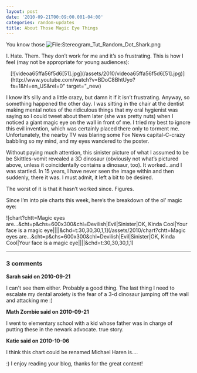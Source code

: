 ```yaml
---
layout: post
date: '2010-09-21T00:09:00.001-04:00'
categories: random-updates
title: About Those Magic Eye Things
---
```



You know those ![File:Stereogram_Tut_Random_Dot_Shark.png](/assets/2010/File:Stereogram_Tut_Random_Dot_Shark.png)</a> 

I. Hate. Them. They don’t work for me and it’s so frustrating. This is how I feel (may not be appropriate for young audiences):  <div class="wlWriterEditableSmartContent" id="scid:5737277B-5D6D-4f48-ABFC-DD9C333F4C5D:67ee3957-9411-4616-8a81-15fafcab7229" style="padding-bottom: 0px; padding-left: 0px; width: 480px; padding-right: 0px; display: block; float: none; margin-left: auto; margin-right: auto; padding-top: 0px;">
<div id="5a6194ca-26c1-423e-831b-4acdffd33f36" style="margin: 0px; padding: 0px; display: inline;">
<div>[![videoa65ffa56f5d6[51].jpg](/assets/2010/videoa65ffa56f5d6[51].jpg)](http://www.youtube.com/watch?v=BDoC8BhtUyo?fs=1&hl=en_US&rel=0" target="_new)</div></div></div>

I know it’s silly and a little crazy, but damn it if it isn’t frustrating. Anyway, so something happened the other day. I was sitting in the chair at the dentist making mental notes of the ridiculous things that my oral hygienist was saying so I could tweet about them later (she was pretty nuts) when I noticed a giant magic eye on the wall in front of me. I tried my best to ignore this evil invention, which was certainly placed there only to torment me. Unfortunately, the nearby TV was blaring some Fox News capital-C-crazy babbling so my mind, and my eyes wandered to the poster. 

Without paying much attention, this sinister picture of what I assumed to be be Skittles-vomit revealed a 3D dinosaur (obviously not what’s pictured above, unless it coincidentally contains a dinosaur, too). It worked…and I was startled. In 15 years, I have never seen the image within and then suddenly, there it was. I must admit, it left a bit to be desired.

The worst of it is that it hasn’t worked since. Figures. 

Since I’m into pie charts this week, here’s the breakdown of the ol’ magic eye:

![chart?chtt=Magic eyes are...&cht=p&chs=600x300&chl=Devilish|Evil|Sinister|OK, Kinda Cool|Your face is a magic eye||||&chd=t:30,30,30,1,1](/assets/2010/chart?chtt=Magic eyes are...&cht=p&chs=600x300&chl=Devilish|Evil|Sinister|OK, Kinda Cool|Your face is a magic eye||||&chd=t:30,30,30,1,1)

---

### 3 comments

**Sarah said on 2010-09-21**

I can't see them either.  Probably a good thing.  The last thing I need to escalate my dental anxiety is the fear of a 3-d dinosaur jumping off the wall and attacking me :)

**Math Zombie said on 2010-09-21**

I went to elementary school with a kid whose father was in charge of putting these in the newark advocate. true story.

**Katie said on 2010-10-06**

I think this chart could be renamed Michael Haren is....

:)  I enjoy reading your blog, thanks for the great content!

